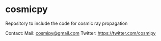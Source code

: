 # cosmicpy
Repository to include the code for cosmic ray propagation

Contact:
Mail: cosmipy@gmail.com
Twitter: https://twitter.com/cosmipy
